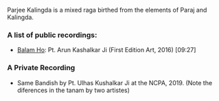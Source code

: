 Parjee Kalingda is a mixed raga birthed from the elements of Paraj and Kalingda.

### A list of public recordings:

* [Balam Ho](https://www.youtube.com/watch?v=mXucvnubb7I): Pt. Arun Kashalkar Ji (First Edition Art, 2016) [09:27]

### A Private Recording
* Same Bandish by Pt. Ulhas Kushalkar Ji at the NCPA, 2019. (Note the diferences in the tanam by two artistes) 
